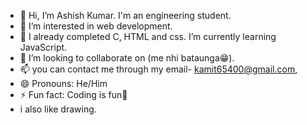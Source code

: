 - 👋 Hi, I’m Ashish Kumar. I'm an engineering student. 
- 👀 I’m interested in web development. 
- 🌱 I already completed C, HTML and css. I’m currently learning JavaScript. 
- 💞️ I’m looking to collaborate on (me nhi bataunga😁). 
- 📫 you can contact me through my email- kamit65400@gmail.com,
- 😄 Pronouns: He/Him
- ⚡ Fun fact: Coding is fun🗿
- i also like drawing. 
